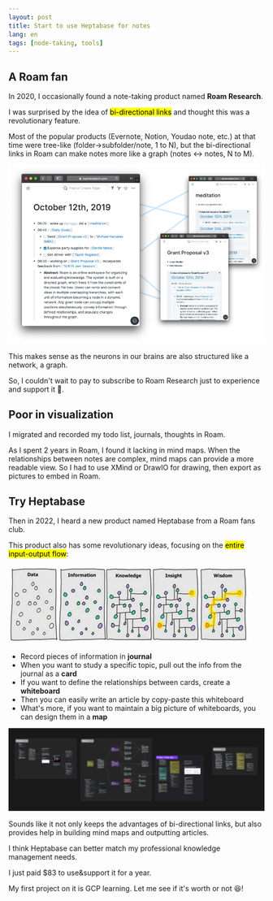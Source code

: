 ```yaml
---
layout: post
title: Start to use Heptabase for notes
lang: en
tags: [node-taking, tools]
---
```


## A Roam fan

In 2020, I occasionally found a note-taking product named **Roam Research**.

I was surprised by the idea of <mark>bi-directional links</mark> and thought this was a revolutionary feature.

Most of the popular products (Evernote, Notion, Youdao note, etc.) at that time were tree-like (folder->subfolder/note, 1 to N),
but the bi-directional links in Roam can make notes more like a graph (notes <-> notes, N to M).

![Roam's di-directional links](/pics/backlink.png)

This makes sense as the neurons in our brains are also structured like a network, a graph.

So, I couldn't wait to pay to subscribe to Roam Research just to experience and support it :open_hands:.


## Poor in visualization

I migrated and recorded my todo list, journals, thoughts in Roam.

As I spent 2 years in Roam, I found it lacking in mind maps.
When the relationships between notes are complex, mind maps can provide a more readable view. So I had to use XMind or DrawIO for drawing, then export as pictures to embed in Roam.


## Try Heptabase

Then in 2022, I heard a new product named Heptabase from a Roam fans club.

This product also has some revolutionary ideas, focusing on the <mark>entire input-output flow</mark>:

![Data input to wisdom output flow](/pics/data2wisdom.jpeg)

* Record pieces of information in **journal**
* When you want to study a specific topic, pull out the info from the journal as a **card**
* If you want to define the relationships between cards, create a **whiteboard**
* Then you can easily write an article by copy-paste this whiteboard
* What's more, if you want to maintain a big picture of whiteboards, you can design them in a **map**

![Heptabase's whiteboard](/pics/heptabase.jpeg)

Sounds like it not only keeps the advantages of bi-directional links, but also provides help in building mind maps and outputting articles.

I think Heptabase can better match my professional knowledge management needs.

I just paid $83 to use&support it for a year.

My first project on it is GCP learning. Let me see if it's worth or not :laughing:!
